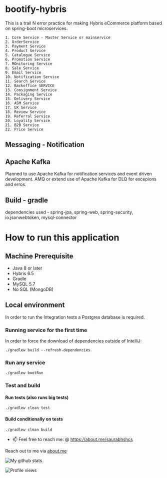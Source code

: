 # bootify-hybris
This is a trail N error practice for making Hybris eCommerce platform based on spring-boot microservices.

~~~
1. Core Service - Master Service or mainservice
2. OrderService
3. Payment Service
4. Product Service
5. Catalogue Service
6. Promotion Service
7. MOnitoring Service
8. Sale Service
9. Email Service
10. Notification Service
11. Search Service
12. Backoffice SERVICE
13. Consignment Service
14. Packaging Service
15. Delivery Service
16. ASM Service
17. UX Service
18. Review Service
19. Referral Service
20. Loyality Service
21. B2B Service
22. Price Service
~~~
## Messaging - Notification

## Apache Kafka
 Planned to use Apache Kafka for notification services and event driven development.
 AMQ or extend use of Apache Kafka for DLQ for excepions and erros.
 

## Build - gradle
dependencies used - spring-jpa, spring-web, spring-security, io.jsonwebtoken, mysql-connector

# How to run this application

## Machine Prerequisite
- Java 8 or later
- Hybris 6.5
- Gradle
- MySQL 5.7
- No SQL (MongoDB)

## Local environment

In order to run the Integration tests a Postgres database is required.

### Running service for the first time
In order to force the download of dependencies outside of IntelliJ:

`./gradlew build --refresh-dependencies`

### Run any service

`./gradlew bootRun`

### Test and build

#### Run tests (also runs big tests)
`./gradlew clean test`

#### Build conditionally on tests
`./gradlew clean build`  

- 📫 Feel free to reach me: @ https://about.me/saurabhshcs

Reach out to me via [about.me](https://about.me/saurabhshcs)

![My github stats](https://github-readme-stats.vercel.app/api?username=saurabhshcs&show_icons=true)


![Profile views](https://komarev.com/ghpvc/?username=saurabhshcs)
